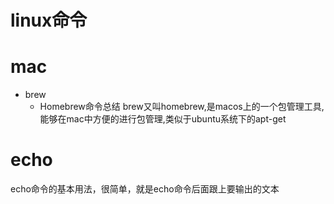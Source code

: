 # linux命令


# mac
- brew
  - Homebrew命令总结 brew又叫homebrew,是macos上的一个包管理工具,能够在mac中方便的进行包管理,类似于ubuntu系统下的apt-get

# echo
echo命令的基本用法，很简单，就是echo命令后面跟上要输出的文本